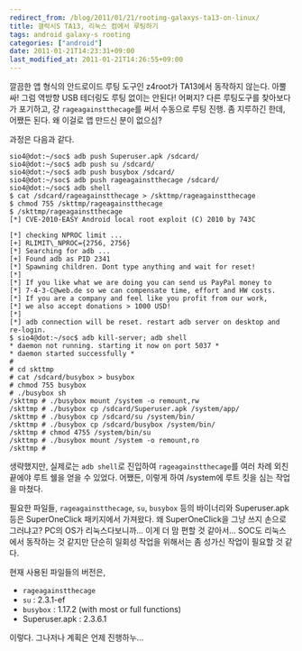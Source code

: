 ```yaml
---
redirect_from: /blog/2011/01/21/rooting-galaxys-ta13-on-linux/
title: 갤럭시S TA13, 리눅스 컴에서 루팅하기
tags: android galaxy-s rooting
categories: ["android"]
date: 2011-01-21T14:23:31+09:00
last_modified_at: 2011-01-21T14:26:55+09:00
---
```

깔끔한 앱 형식의 안드로이드 루팅 도구인 z4root가 TA13에서 동작하지 않는다.
아뿔싸! 그럼 역방향 USB 테더링도 루팅 없이는 안된다! 어쩌지? 다른 루팅도구를
찾아보다가 포기하고, 걍 `rageagainstthecage`를 써서 수동으로 루팅 진행.
좀 지루하긴 한데, 어쨌든 된다. 왜 이걸로 앱 만드신 분이 없으심?

과정은 다음과 같다.

```console
sio4@dot:~/soc$ adb push Superuser.apk /sdcard/
sio4@dot:~/soc$ adb push su /sdcard/
sio4@dot:~/soc$ adb push busybox /sdcard/
sio4@dot:~/soc$ adb push rageagainstthecage /sdcard/
sio4@dot:~/soc$ adb shell
$ cat /sdcard/rageagainstthecage > /skttmp/rageagainstthecage
$ chmod 755 /skttmp/rageagainstthecage
$ /skttmp/rageagainstthecage
[*] CVE-2010-EASY Android local root exploit (C) 2010 by 743C

[*] checking NPROC limit ...
[+] RLIMIT\_NPROC={2756, 2756}
[*] Searching for adb ...
[+] Found adb as PID 2341
[*] Spawning children. Dont type anything and wait for reset!
[*]
[*] If you like what we are doing you can send us PayPal money to
[*] 7-4-3-C@web.de so we can compensate time, effort and HW costs.
[*] If you are a company and feel like you profit from our work,
[*] we also accept donations > 1000 USD!
[*]
[*] adb connection will be reset. restart adb server on desktop and re-login.
$ sio4@dot:~/soc$ adb kill-server; adb shell
* daemon not running. starting it now on port 5037 *
* daemon started successfully *
#
# cd skttmp
# cat /sdcard/busybox > busybox
# chmod 755 busybox
# ./busybox sh
/skttmp # ./busybox mount /system -o remount,rw
/skttmp # ./busybox cp /sdcard/Superuser.apk /system/app/
/skttmp # ./busybox cp /sdcard/su /system/bin/
/skttmp # ./busybox cp /sdcard/busybox /system/bin/
/skttmp # chmod 4755 /system/bin/su
/skttmp # ./busybox mount /system -o remount,ro
/skttmp #
```

생략했지만, 실제로는 `adb shell`로 진입하여 `rageagainstthecage`를 여러 차례
외친 끝에야 루트 쉘을 얻을 수 있었다. 어쨌든, 이렇게 하여 /system에 루트 킷을
심는 작업을 마쳤다.

필요한 파일들, `rageagainstthecage`, `su`, `busybox` 등의 바이너리와
Superuser.apk 등은 SuperOneClick 패키지에서 가져왔다. 왜 SuperOneClick을
그냥 쓰지 손으로 그러냐고? PC의 OS가 리눅스다보니까... 이게 더 맘 편할 것
같아서... SOC도 리눅스에서 동작하는 것 같지만 단순히 일회성 작업을 위해서는
좀 성가신 작업이 필요할 것 같다.

현재 사용된 파일들의 버전은,

- `rageagainstthecage`
- `su` : 2.3.1-ef
- `busybox` : 1.17.2 (with most or full functions)
- Superuser.apk : 2.3.6.1

이렇다. 그나저나 계획은 언제 진행하누...

